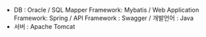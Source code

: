 - DB : Oracle / SQL Mapper Framework: Mybatis / Web Application Framework: Spring / API Framework : Swagger / 개발언어 : Java
- 서버 : Apache Tomcat
